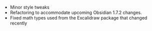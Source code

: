 - Minor style tweaks
- Refactoring to accommodate upcoming Obsidian 1.7.2 changes.
- Fixed math types used from the Excalidraw package that changed recently